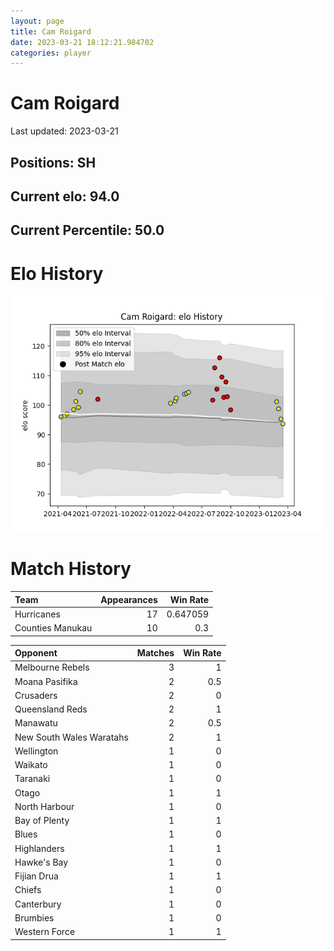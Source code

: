 ```yaml
---  
layout: page  
title: Cam Roigard  
date: 2023-03-21 18:12:21.984702  
categories: player  
---
```

# Cam Roigard


Last updated: 2023-03-21
## Positions: SH

## Current elo: 94.0

## Current Percentile: 50.0

# Elo History


![elo history](history_CamRoigard.png)
# Match History


| Team             |   Appearances |   Win Rate |
|:-----------------|--------------:|-----------:|
| Hurricanes       |            17 |   0.647059 |
| Counties Manukau |            10 |   0.3      |

| Opponent                 |   Matches |   Win Rate |
|:-------------------------|----------:|-----------:|
| Melbourne Rebels         |         3 |        1   |
| Moana Pasifika           |         2 |        0.5 |
| Crusaders                |         2 |        0   |
| Queensland Reds          |         2 |        1   |
| Manawatu                 |         2 |        0.5 |
| New South Wales Waratahs |         2 |        1   |
| Wellington               |         1 |        0   |
| Waikato                  |         1 |        0   |
| Taranaki                 |         1 |        0   |
| Otago                    |         1 |        1   |
| North Harbour            |         1 |        0   |
| Bay of Plenty            |         1 |        1   |
| Blues                    |         1 |        0   |
| Highlanders              |         1 |        1   |
| Hawke's Bay              |         1 |        0   |
| Fijian Drua              |         1 |        1   |
| Chiefs                   |         1 |        0   |
| Canterbury               |         1 |        0   |
| Brumbies                 |         1 |        0   |
| Western Force            |         1 |        1   |